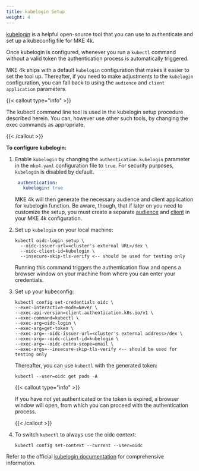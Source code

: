 ```yaml
---
title: kubelogin Setup
weight: 4
---
```


[kubelogin](https://github.com/int128/kubelogin) is a helpful open-source tool
that you can use to authenticate and set up a kubeconfig file for MKE 4k.

Once kubelogin is configured, whenever you run a `kubectl` command without a
valid token the authentication process is automatically triggered.

MKE 4k ships with a default `kubelogin` configuration that makes it easier to
set the tool up. Thereafter, if you need to make adjustments to the `kubelogin`
configuration, you can fall back to using the `audience` and
`client application` parameters.

{{< callout type="info" >}}

The kubectl command line tool is used in the kubelogin setup procedure
described herein. You can, however use other such tools, by changing the exec
commands as appropriate.

{{< /callout >}}

**To configure kubelogin:**

1. Enable `kubelogin` by changing the `authentication.kubelogin` parameter in
   the `mke4.yaml` configuration file to `true`. For security purposes, `kubelogin` is disabled by default.

   ``` yaml
    authentication:
      kubelogin: true
    ```

   MKE 4k will then generate the necessary audience and client application for
   kubelogin function. Be aware, though, that if later on you need to customize
   the setup, you must create a separate
   [audience](../../authentication/#add-audiences) and
   [client](../../authentication/#add-third-party-client-applications) in your
   MKE 4k configuration.

2. Set up `kubelogin` on your local machine:

   ```
   kubectl oidc-login setup \
     --oidc-issuer-url=<cluster's external URL>/dex \
     --oidc-client-id=kubelogin \
     --insecure-skip-tls-verify <-- should be used for testing only
   ```

   Running this command triggers the authentication flow and opens a browser
   window on your machine from where you can enter your credentials.

3. Set up your kubeconfig:

   ```
   kubectl config set-credentials oidc \
   --exec-interactive-mode=Never \
   --exec-api-version=client.authentication.k8s.io/v1 \
   --exec-command=kubectl \
   --exec-arg=oidc-login \
   --exec-arg=get-token \
   --exec-arg=--oidc-issuer-url=<cluster's external address>/dex \
   --exec-arg=--oidc-client-id=kubelogin \
   --exec-arg=--oidc-extra-scope=email \
   --exec-args=--insecure-skip-tls-verify <-- should be used for testing only
   ```

   Thereafter, you can use `kubectl` with the generated token:

   ```
   kubectl --user=oidc get pods -A
   ```

   {{< callout type="info" >}}

   If you have not yet authenticated or the token is expired, a browser window
   will open, from which you can proceed with the authentication process.

   {{< /callout >}}

4. To switch `kubectl` to always use the oidc context:

   ```
   kubectl config set-context --current --user=oidc
   ```

Refer to the official [kubelogin documentation](https://github.com/int128/kubelogin) for comprehensive information.
